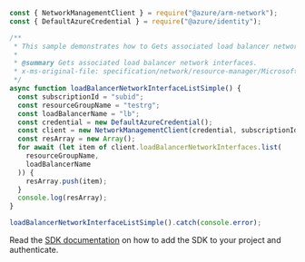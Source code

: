 ```javascript
const { NetworkManagementClient } = require("@azure/arm-network");
const { DefaultAzureCredential } = require("@azure/identity");

/**
 * This sample demonstrates how to Gets associated load balancer network interfaces.
 *
 * @summary Gets associated load balancer network interfaces.
 * x-ms-original-file: specification/network/resource-manager/Microsoft.Network/stable/2021-08-01/examples/LoadBalancerNetworkInterfaceListSimple.json
 */
async function loadBalancerNetworkInterfaceListSimple() {
  const subscriptionId = "subid";
  const resourceGroupName = "testrg";
  const loadBalancerName = "lb";
  const credential = new DefaultAzureCredential();
  const client = new NetworkManagementClient(credential, subscriptionId);
  const resArray = new Array();
  for await (let item of client.loadBalancerNetworkInterfaces.list(
    resourceGroupName,
    loadBalancerName
  )) {
    resArray.push(item);
  }
  console.log(resArray);
}

loadBalancerNetworkInterfaceListSimple().catch(console.error);
```

Read the [SDK documentation](https://github.com/Azure/azure-sdk-for-js/blob/%40azure%2Farm-network_28.0.0/sdk/network/arm-network/README.md) on how to add the SDK to your project and authenticate.
